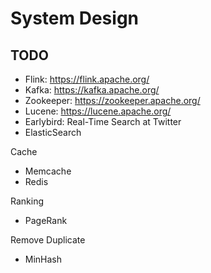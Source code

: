 # System Design

## TODO

* Flink: https://flink.apache.org/
* Kafka: https://kafka.apache.org/
* Zookeeper: https://zookeeper.apache.org/
* Lucene: https://lucene.apache.org/
* Earlybird: Real-Time Search at Twitter
* ElasticSearch

Cache
* Memcache
* Redis

Ranking
* PageRank

Remove Duplicate
* MinHash

